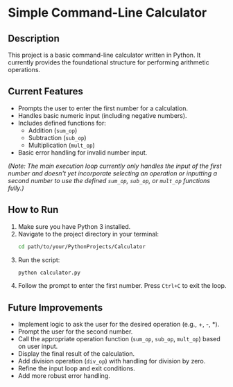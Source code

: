 # Simple Command-Line Calculator

## Description

This project is a basic command-line calculator written in Python. It currently provides the foundational structure for performing arithmetic operations.

## Current Features

*   Prompts the user to enter the first number for a calculation.
*   Handles basic numeric input (including negative numbers).
*   Includes defined functions for:
    *   Addition (`sum_op`)
    *   Subtraction (`sub_op`)
    *   Multiplication (`mult_op`)
*   Basic error handling for invalid number input.

*(Note: The main execution loop currently only handles the input of the first number and doesn't yet incorporate selecting an operation or inputting a second number to use the defined `sum_op`, `sub_op`, or `mult_op` functions fully.)*

## How to Run

1.  Make sure you have Python 3 installed.
2.  Navigate to the project directory in your terminal:
    ```bash
    cd path/to/your/PythonProjects/Calculator
    ```
3.  Run the script:
    ```bash
    python calculator.py
    ```
4.  Follow the prompt to enter the first number. Press `Ctrl+C` to exit the loop.

## Future Improvements

*   Implement logic to ask the user for the desired operation (e.g., +, -, \*).
*   Prompt the user for the second number.
*   Call the appropriate operation function (`sum_op`, `sub_op`, `mult_op`) based on user input.
*   Display the final result of the calculation.
*   Add division operation (`div_op`) with handling for division by zero.
*   Refine the input loop and exit conditions.
*   Add more robust error handling.